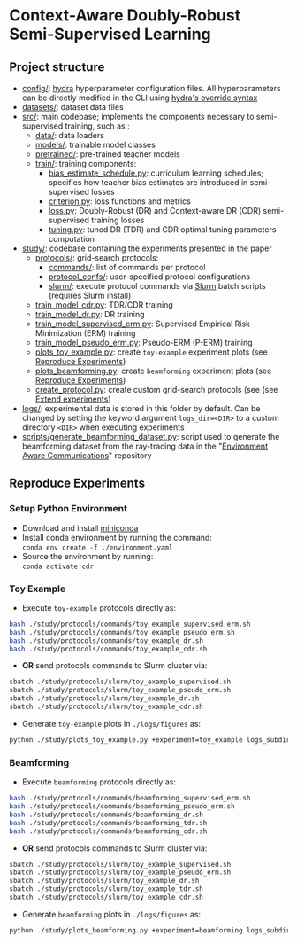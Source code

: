 # Context-Aware Doubly-Robust Semi-Supervised Learning

<!-- Repository of paper "[Context-Aware Doubly-Robust Semi-Supervised Learning](TODO)".
Please cite as:
```bibtex
@article{ruah2025context,
    title = {TODO},
    author = {TODO},
    year = {2025},
    month = {TODO},
    journal = {arXiv preprint},
    online = {TODO}
}
``` -->

## Project structure

- [config/](config): [hydra](https://hydra.cc/docs/intro/) hyperparameter configuration files. All hyperparameters can be directly modified in the CLI using [hydra's override syntax](https://hydra.cc/docs/advanced/override_grammar/basic/)
- [datasets/](datasets): dataset data files
- [src/](src): main codebase; implements the components necessary to semi-supervised training, such as :
  - [data/](src%2Fdata): data loaders
  - [models/](src%2Fmodels): trainable model classes
  - [pretrained/](src%2Fpretrained): pre-trained teacher models
  - [train/](src%2Ftrain): training components:
    - [bias_estimate_schedule.py](src%2Ftrain%2Fbias_estimate_schedule.py): curriculum learning schedules; specifies how teacher bias estimates are introduced in semi-supervised losses
    - [criterion.py](src%2Ftrain%2Fcriterion.py): loss functions and metrics
    - [loss.py](src%2Ftrain%2Floss.py): Doubly-Robust (DR) and Context-aware DR (CDR) semi-supervised training losses
    - [tuning.py](src%2Ftrain%2Ftuning.py): tuned DR (TDR) and CDR optimal tuning parameters computation
- [study/](study): codebase containing the experiments presented in the paper
  - [protocols/](study%2Fprotocols): grid-search protocols:
    - [commands/](study%2Fprotocols%2Fcommands): list of commands per protocol
    - [protocol_confs/](study%2Fprotocols%2Fprotocol_confs): user-specified protocol configurations
    - [slurm/](study%2Fprotocols%2Fslurm): execute protocol commands via [Slurm](https://slurm.schedmd.com/documentation.html) batch scripts (requires Slurm install)
  - [train_model_cdr.py](study%2Ftrain_model_cdr.py): TDR/CDR training
  - [train_model_dr.py](study%2Ftrain_model_dr.py): DR training
  - [train_model_supervised_erm.py](study%2Ftrain_model_supervised_erm.py): Supervised Empirical Risk Minimization (ERM) training
  - [train_model_pseudo_erm.py](study%2Ftrain_model_pseudo_erm.py): Pseudo-ERM (P-ERM) training
  - [plots_toy_example.py](study%2Fplots_toy_example.py): create `toy-example` experiment plots (see [Reproduce Experiments](#reproduce-experiments)) 
  - [plots_beamforming.py](study%2Fplots_beamforming.py): create `beamforming` experiment plots (see [Reproduce Experiments](#reproduce-experiments))
  - [create_protocol.py](study%2Fcreate_protocol.py): create custom grid-search protocols (see (see [Extend experiments](#extend-experiments))
- [logs/](logs): experimental data is stored in this folder by default. Can be changed by setting the keyword argument `logs_dir=<DIR>` to a custom directory `<DIR>` when executing experiments
- [scripts/generate_beamforming_dataset.py](scripts%2Fgenerate_beamforming_dataset.py): script used to generate the beamforming dataset from the ray-tracing data in the "[Environment Aware Communications](https://github.com/xuxiaoli-seu/Environment_Aware_Communications)" repository



## Reproduce Experiments

### Setup Python Environment

- Download and install [miniconda](https://docs.conda.io/en/latest/miniconda.html)
- Install conda environment by running the command:\
  ```conda env create -f ./environment.yaml```
- Source the environment by running:\
  ```conda activate cdr```

### Toy Example

- Execute `toy-example` protocols directly as:
```bash
bash ./study/protocols/commands/toy_example_supervised_erm.sh
bash ./study/protocols/commands/toy_example_pseudo_erm.sh
bash ./study/protocols/commands/toy_example_dr.sh
bash ./study/protocols/commands/toy_example_cdr.sh
```
- **OR** send protocols commands to Slurm cluster via:
```bash
sbatch ./study/protocols/slurm/toy_example_supervised.sh
sbatch ./study/protocols/slurm/toy_example_pseudo_erm.sh
sbatch ./study/protocols/slurm/toy_example_dr.sh
sbatch ./study/protocols/slurm/toy_example_cdr.sh
```

- Generate `toy-example` plots in `./logs/figures` as:
```bash
python ./study/plots_toy_example.py +experiment=toy_example logs_subdir=toy_example
```

### Beamforming

- Execute `beamforming` protocols directly as:
```bash
bash ./study/protocols/commands/beamforming_supervised_erm.sh
bash ./study/protocols/commands/beamforming_pseudo_erm.sh
bash ./study/protocols/commands/beamforming_dr.sh
bash ./study/protocols/commands/beamforming_tdr.sh
bash ./study/protocols/commands/beamforming_cdr.sh
```
- **OR** send protocols commands to Slurm cluster via:
```bash
sbatch ./study/protocols/slurm/toy_example_supervised.sh
sbatch ./study/protocols/slurm/toy_example_pseudo_erm.sh
sbatch ./study/protocols/slurm/toy_example_dr.sh
sbatch ./study/protocols/slurm/toy_example_tdr.sh
sbatch ./study/protocols/slurm/toy_example_cdr.sh
```

- Generate `beamforming` plots in `./logs/figures` as:
```bash
python ./study/plots_beamforming.py +experiment=beamforming logs_subdir=beamforming
```
